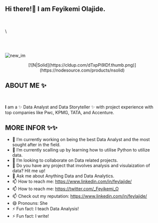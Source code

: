 



## Hi there!👋 I am Feyikemi Olajide.

\
\
\

<br />


<br />


<p align="center">
  
![new_im](https://github.com/Fey-Lajide/Fey-Lajide/assets/124121752/1c75da26-5421-4ffe-b6da-8f4524c462c3)

</p>

<p align="center">
[![N|Solid](https://cldup.com/dTxpPi9lDf.thumb.png)](https://nodesource.com/products/nsolid)
</p>


## ABOUT ME ✨

<BR />

**I** am a ✨ Data Analyst and Data Storyteller ✨ with project experience with top companies like Pwc, KPMG, TATA, and Accenture.


## MORE INFOR ✨✨

- 🔭 I’m currently working on being the best Data Analyst and the most sought after in the field. 
- 🌱 I’m currently scalling up by learning how to utilise Python to utilize data. 
- 👯 I’m looking to collaborate on Data related projects.
- 🤔 Do you have any project that involves analysis and visulaization of data? Hit me up!
- 💬 Ask me about Anything Data and Data Analytics.
- 📫 How to reach me: https://www.linkedin.com/in/feylajide/
- 📫 How to reach me: https://twitter.com/_Feyikemi_O
- 📫 Check out my reputation: https://www.linkedin.com/in/feylajide/
- 😄 Pronouns: She
- ⚡ Fun fact: I teach Data Analysis!
- ⚡ Fun fact: I write!

<br />

</p>
